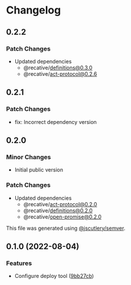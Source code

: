 # Changelog

## 0.2.2

### Patch Changes

- Updated dependencies
  - @recative/definitions@0.3.0
  - @recative/act-protocol@0.2.6

## 0.2.1

### Patch Changes

- fix: Incorrect dependency version

## 0.2.0

### Minor Changes

- Initial public version

### Patch Changes

- Updated dependencies
  - @recative/act-protocol@0.2.0
  - @recative/definitions@0.2.0
  - @recative/open-promise@0.2.0

This file was generated using [@jscutlery/semver](https://github.com/jscutlery/semver).

## 0.1.0 (2022-08-04)

### Features

- Configure deploy tool ([9bb27cb](https://github.com/recative/recative-system/commit/9bb27cb7512d097b7d4e385876db3e90a8da24ec))
